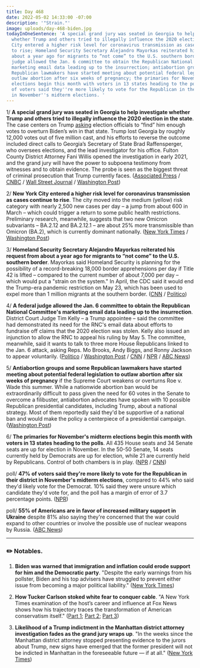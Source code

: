 ```yaml
---
title: Day 468
date: 2022-05-02 14:33:00 -07:00
description: '"Strain."'
image: uploads/day-468-biden.jpg
todayInOneSentence: 'A special grand jury was seated in Georgia to help investigate
  whether Trump and others tried to illegally influence the 2020 election; New York
  City entered a higher risk level for coronavirus transmission as cases continue
  to rise; Homeland Security Secretary Alejandro Mayorkas reiterated his request from
  about a year ago for migrants to “not come” to the U.S. southern border; a federal
  judge allowed the Jan. 6 committee to obtain the Republican National Committee''s
  marketing email data leading up to the insurrection; antiabortion groups and some
  Republican lawmakers have started meeting about potential federal legislation to
  outlaw abortion after six weeks of pregnancy; the primaries for November''s midterm
  elections begin this month with voters in 13 states heading to the polls; and 47%
  of voters said they''re more likely to vote for the Republican in their district
  in November''s midterm elections. '
---
```


1/ **A special grand jury was seated in Georgia to help investigate whether Trump and others tried to illegally influence the 2020 election in the state**. The case centers on Trump [asking](https://whatthefuckjusthappenedtoday.com/2022/01/20/day-366/#2-fulton-county-district-attorney-fa) election officials to “find” him enough votes to overturn Biden’s win in that state. Trump lost Georgia by roughly 12,000 votes out of five million cast, and his efforts to reverse the outcome included direct calls to Georgia’s Secretary of State Brad Raffensperger, who oversees elections, and the lead investigator for his office. Fulton County District Attorney Fani Willis opened the investigation in early 2021, and the grand jury will have the power to subpoena testimony from witnesses and to obtain evidence. The probe is seen as the biggest threat of criminal prosecution that Trump currently faces. ([Associated Press](https://apnews.com/article/2022-midterm-elections-donald-trump-georgia-presidential-8823a1c619ca26be91f8d76b83a9f974) / [CNBC](https://www.cnbc.com/2022/05/02/georgia-grand-jury-probing-trump-over-election-meddling-set-to-begin.html) / [Wall Street Journal](https://www.wsj.com/articles/grand-jury-set-to-convene-in-trump-election-interference-probe-11651489200) / [Washington Post](https://www.washingtonpost.com/politics/2022/05/02/biden-javelins-first-lady-refugees/))

2/ **New York City entered a higher risk level for coronavirus transmission as cases continue to rise**. The city moved into the medium (yellow) risk category with nearly 2,500 new cases per day – a jump from about 600 in March – which could trigger a return to some public health restrictions. Preliminary research, meanwhile, suggests that two new Omicron subvariants – BA.2.12 and BA.2.12.1 – are about 25% more transmissible than Omicron (BA.2), which is currently dominant nationally. ([New York Times](https://www.nytimes.com/2022/05/02/nyregion/nyc-coronavirus-yellow-risk-level.html) / [Washington Post](https://www.washingtonpost.com/health/2022/05/01/coronavirus-more-mutations/))

3/ **Homeland Security Secretary Alejandro Mayorkas reiterated his request from about a year ago for migrants to “not come” to the U.S. southern border**. Mayorkas said Homeland Security is planning for the possibility of a record-breaking 18,000 border apprehensions per day if Title 42 is lifted – compared to the current number of about 7,000 per day – which would put a "strain on the system." In April, the CDC said it would end the Trump-era pandemic restriction on May 23, which has been used to expel more than 1 million migrants at the southern border. ([CNN](https://www.cnn.com/2022/05/01/politics/alejandro-mayorkas-border-closed-migrants-cnntv/index.html) / [Politico](https://www.politico.com/news/2022/05/01/mayorkas-migrants-homeland-security-00029164))

4/ **A federal judge allowed the Jan. 6 committee to obtain the Republican National Committee's marketing email data leading up to the insurrection**. District Court Judge Tim Kelly – a Trump appointee – said the committee had demonstrated its need for the RNC's email data about efforts to fundraise off claims that the 2020 election was stolen. Kelly also issued an injunction to allow the RNC to appeal his ruling by May 5. The committee, meanwhile, said it wants to talk to three more House Republicans linked to the Jan. 6 attack, asking Reps. Mo Brooks, Andy Biggs, and Ronny Jackson to appear voluntarily. ([Politico](https://www.politico.com/news/2022/05/02/subpoena-rnc-records-capitol-riot-00029265) / [Washington Post](https://www.washingtonpost.com/politics/2022/05/02/kelly-judge-ruling-committee/) / [CNN](https://www.cnn.com/2022/05/02/politics/rnc-marketing-email-ruling-january-6-committee/index.html) / [NPR](https://www.npr.org/2022/05/02/1095521376/jan-6-panel-asks-three-new-house-republicans-to-testify-voluntarily) / [ABC News](https://abcnews.go.com/Politics/jan-committee-requests-interviews-gop-lawmakers/story?id=84444058))

5/ **Antiabortion groups and some Republican lawmakers have started meeting about potential federal legislation to outlaw abortion after six weeks of pregnancy** if the Supreme Court weakens or overturns Roe v. Wade this summer. While a nationwide abortion ban would be extraordinarily difficult to pass given the need for 60 votes in the Senate to overcome a filibuster, antiabortion advocates have spoken with 10 possible Republican presidential candidates, including Trump, about a national strategy. Most of them reportedly said they'd be supportive of a national ban and would make the policy a centerpiece of a presidential campaign. ([Washington Post](https://www.washingtonpost.com/nation/2022/05/02/abortion-ban-roe-supreme-court-mississippi/))

6/ **The primaries for November's midterm elections begin this month with voters in 13 states heading to the polls**. All 435 House seats and 34 Senate seats are up for election in November. In the 50-50 Senate, 14 seats currently held by Democrats are up for election, while 21 are currently held by Republicans. Control of both chambers is in play. ([NPR](https://www.npr.org/2022/05/02/1095599808/gop-primary-candidates-trump-endorsements) / [CNN](https://www.cnn.com/2022/05/01/politics/may-primaries-election-2022-what-matters/index.html))

poll/ **47% of voters said they're more likely to vote for the Republican in their district in November's midterm elections**, compared to 44% who said they'd likely vote for the Democrat. 10% said they were unsure which candidate they'd vote for, and the poll has a margin of error of 3.7 percentage points. ([NPR](https://www.npr.org/2022/04/29/1095366671/npr-pbs-newshour-marist-survey-republicans-biden-democrats-midterms))

poll/ **55% of Americans are in favor of increased military support in Ukraine** despite 81% also saying they're concerned that the war could expand to other countries or involve the possible use of nuclear weapons by Russia. ([ABC News](https://abcnews.go.com/Politics/majorities-favor-support-ukraine-broad-concerns-impacts-poll/story?id=84405185))

---

### ✏️ Notables.

1. **Biden was warned that immigration and inflation could erode support for him and the Democratic party**. "Despite the early warnings from his pollster, Biden and his top advisers have struggled to prevent either issue from becoming a major political liability." ([New York Times](https://www.nytimes.com/2022/05/01/us/politics/biden-approval-inflation-immigration.html))

2. **How Tucker Carlson stoked white fear to conquer cable**. "A New York Times examination of the host’s career and influence at Fox News shows how his trajectory traces the transformation of American conservatism itself." ([Part 1](https://www.nytimes.com/2022/04/30/us/tucker-carlson-gop-republican-party.html); [Part 2](https://www.nytimes.com/2022/04/30/us/tucker-carlson-fox-news.html); [Part 3](https://www.nytimes.com/interactive/2022/04/30/us/tucker-carlson-tonight.html?action=click&module=RelatedLinks&pgtype=Article))

3. **Likelihood of a Trump indictment in the Manhattan district attorney investigation fades as the grand jury wraps up**. "In the weeks since the Manhattan district attorney stopped presenting evidence to the jurors about Trump, new signs have emerged that the former president will not be indicted in Manhattan in the foreseeable future — if at all." ([New York Times](https://www.nytimes.com/2022/04/29/nyregion/trump-investigation-alvin-bragg-grand-jury.html))